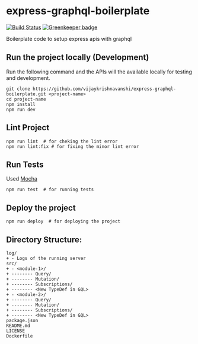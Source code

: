 # express-graphql-boilerplate

[![Build Status](https://travis-ci.com/vijaykrishnavanshi/express-graphql-boilerplate.svg?branch=master)](https://travis-ci.com/vijaykrishnavanshi/express-graphql-boilerplate) [![Greenkeeper badge](https://badges.greenkeeper.io/vijaykrishnavanshi/express-graphql-boilerplate.svg)](https://greenkeeper.io/)

Boilerplate code to setup express apis with graphql

## Run the project locally (Development)

Run the following command and the APIs will the available locally for testing and development.

```closure
git clone https://github.com/vijaykrishnavanshi/express-graphql-boilerplate.git <project-name>
cd project-name
npm install
npm run dev
```

## Lint Project

```closure
npm run lint  # for cheking the lint error
npm run lint:fix # for fixing the minor lint error
```

## Run Tests

Used [Mocha](https://mochajs.org/)

```closure
npm run test  # for running tests
```

## Deploy the project

```closure
npm run deploy  # for deploying the project
```

## Directory Structure:

```
log/
+ - Logs of the running server
src/
+ - <module-1>/
+ -------- Query/
+ -------- Mutation/
+ -------- Subscriptions/
+ -------- <New TypeDef in GQL>
+ - <module-2>/
+ -------- Query/
+ -------- Mutation/
+ -------- Subscriptions/
+ -------- <New TypeDef in GQL>
package.json
README.md
LICENSE
Dockerfile
```
